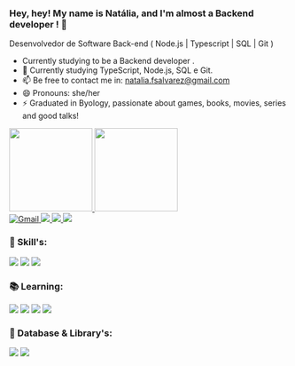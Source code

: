 ### Hey, hey! My name is Natália, and I'm almost a Backend developer ! 👋
Desenvolvedor de Software Back-end ( Node.js | Typescript | SQL | Git )

- Currently studying to be a Backend developer .
- 🌱 Currently studying TypeScript, Node.js, SQL e Git.
- 📫 Be free to contact me in: natalia.fsalvarez@gmail.com
- 😄 Pronouns: she/her
- ⚡ Graduated in Byology, passionate about games, books, movies, series and good talks!

<div>
	<a href="https://github.com/natiialvarez">
	<img height="150cm" src="https://github-readme-stats.vercel.app/api?username=natiialvarez&show_icons=true&theme=dracula"/>
	<img height="150cm" src ="https://github-readme-stats.vercel.app/api/top-langs/?username=natiialvarez&layout=compact&theme=dracula"/>
</div>

<div>
    <a href="mailto:natalia.fsalvarez@gmail.com">
        <img src="https://img.shields.io/badge/Gmail-D14836?style=for-the-badge&logo=gmail&logoColor=white" alt="Gmail">
    </a>
	<a href="https://www.instagram.com/natiialvarez_/">
		<img src="https://img.shields.io/badge/Instagram-E4405F?style=for-the-badge&logo=instagram&logoColor=white">
	</a>
	<a href="https://www.linkedin.com/in/natiialvarez/">
		<img src="https://img.shields.io/badge/LinkedIn-0077B5?style=for-the-badge&logo=linkedin&logoColor=white">
	</a>
	<a href="nati3823">
		<img src="https://img.shields.io/badge/Discord-7289DA?style=for-the-badge&logo=discord&logoColor=white">
	</a>
</div>

### 🚀 Skill's:
<div>
<img src="https://img.shields.io/badge/JavaScript-F7DF1E?style=for-the-badge&logo=javascript&logoColor=black">
 <img src="https://img.shields.io/badge/Node.js-43853D?style=for-the-badge&logo=node.js&logoColor=black">
 <img src="https://img.shields.io/badge/TypeScript-007ACC?style=for-the-badge&logo=typescript&logoColor=black">
 </div>

### 📚 Learning:
 <div>
 <img src="https://img.shields.io/badge/Node.js-43853D?style=for-the-badge&logo=node.js&logoColor=black">
 <img src="https://img.shields.io/badge/TypeScript-007ACC?style=for-the-badge&logo=typescript&logoColor=black">
 <img src="https://img.shields.io/badge/CSS-239120?&style=for-the-badge&logo=css3&logoColor=white">
<img src="https://img.shields.io/badge/HTML-239120?style=for-the-badge&logo=html5&logoColor=white">
	 
 </div>
 
 ### 💾 Database & Library's:
 <div>
<img src="https://img.shields.io/badge/Insomnia-5849be?style=for-the-badge&logo=Insomnia&logoColor=white">
<img src="https://img.shields.io/badge/PostgreSQL-316192?style=for-the-badge&logo=postgresql&logoColor=white">
  </div>
